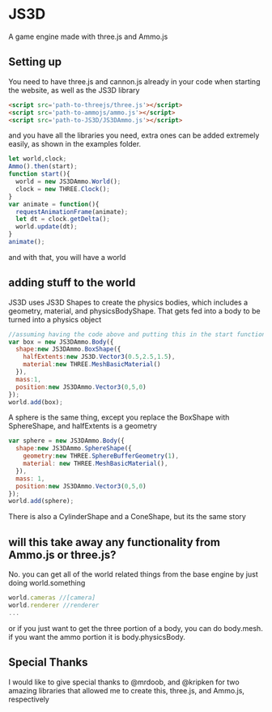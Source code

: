 # JS3D
A game engine made with three.js and Ammo.js
## Setting up
You need to have three.js and cannon.js already in your code when starting the website, as well as the JS3D library
```html
<script src='path-to-threejs/three.js'></script>
<script src='path-to-ammojs/ammo.js'></script>
<script src='path-to-JS3D/JS3DAmmo.js'></script>
```
and you have all the libraries you need, extra ones can be added extremely easily, as shown in the examples folder.
```javascript
let world,clock;
Ammo().then(start);
function start(){
  world = new JS3DAmmo.World();
  clock = new THREE.Clock();
}
var animate = function(){
  requestAnimationFrame(animate);
  let dt = clock.getDelta();
  world.update(dt);
}
animate();
```
and with that, you will have a world
## adding stuff to the world
JS3D uses JS3D Shapes to create the physics bodies, which includes a geometry, material, and physicsBodyShape. That gets fed into a body to be turned into a physics object
```javascript
//assuming having the code above and putting this in the start function
var box = new JS3DAmmo.Body({
  shape:new JS3DAmmo.BoxShape({
    halfExtents:new JS3D.Vector3(0.5,2.5,1.5),
    material:new THREE.MeshBasicMaterial()
  }),
  mass:1,
  position:new JS3DAmmo.Vector3(0,5,0)
});
world.add(box);
```
A sphere is the same thing, except you replace the BoxShape with SphereShape, and halfExtents is a geometry
```javascript
var sphere = new JS3DAmmo.Body({
  shape:new JS3DAmmo.SphereShape({
    geometry:new THREE.SphereBufferGeometry(1),
    material: new THREE.MeshBasicMaterial(),
  }),
  mass: 1,
  position:new JS3DAmmo.Vector3(0,5,0)
});
world.add(sphere);
```
There is also a CylinderShape and a ConeShape, but its the same story
## will this take away any functionality from Ammo.js or three.js?
No. you can get all of the world related things from the base engine by just doing world.something
```javascript
world.cameras //[camera]
world.renderer //renderer
...
```
or if you just want to get the three portion of a body, you can do body.mesh. if you want the ammo portion it is body.physicsBody.
## Special Thanks
I would like to give special thanks to @mrdoob, and @kripken for two amazing libraries that allowed me to create this, three.js, and Ammo.js, respectively
